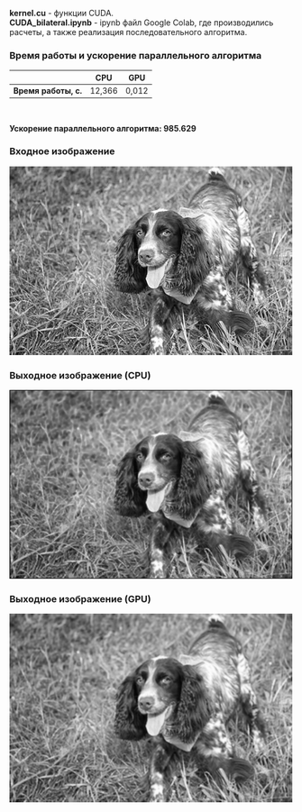 **kernel.cu** - функции CUDA.<br/>
**CUDA_bilateral.ipynb** - ipynb файл Google Colab, где производились расчеты, а также реализация последовательного алгоритма.<br/>

### Время работы и ускорение параллельного алгоритма
|  | CPU |  GPU |
|:----:|:----:|:----:|
|**Время работы, с.**| 12,366 | 0,012 |
<br/>

**Ускорение параллельного алгоритма: 985.629**

### Входное изображение
![alt text](https://github.com/IlyaOv/cuda_bilateral/blob/main/image_input.bmp)
### Выходное изображение (CPU)
![alt text](https://github.com/IlyaOv/cuda_bilateral/blob/main/result_image_cpu.bmp)
### Выходное изображение (GPU)
![alt text](https://github.com/IlyaOv/cuda_bilateral/blob/main/result_image_gpu.bmp)
